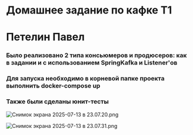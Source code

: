 # Домашнее задание по кафке Т1
# Петелин Павел
### Было реализовано 2 типа консьюмеров и продюсеров: как в задании и с использованием SpringKafka и Listener'ов

### Для запуска необходимо в корневой папке проекта выполнить docker-compose up

### Также были сделаны юнит-тесты

![Снимок экрана 2025-07-13 в 23.07.20.png](../../Desktop/%D0%A1%D0%BD%D0%B8%D0%BC%D0%BE%D0%BA%20%D1%8D%D0%BA%D1%80%D0%B0%D0%BD%D0%B0%202025-07-13%20%D0%B2%2023.07.20.png)

![Снимок экрана 2025-07-13 в 23.07.31.png](../../Desktop/%D0%A1%D0%BD%D0%B8%D0%BC%D0%BE%D0%BA%20%D1%8D%D0%BA%D1%80%D0%B0%D0%BD%D0%B0%202025-07-13%20%D0%B2%2023.07.31.png)